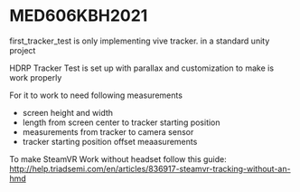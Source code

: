 # MED606KBH2021

first_tracker_test is only implementing vive tracker. in a standard unity project

HDRP Tracker Test is set up with parallax and customization to make is work properly

For it to work to need following measurements

- screen height and width
- length from screen center to tracker starting position
- measurements from tracker to camera sensor
- tracker starting position offset meaasurements

To make SteamVR Work without headset follow this guide: http://help.triadsemi.com/en/articles/836917-steamvr-tracking-without-an-hmd
